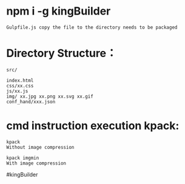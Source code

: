 # npm i -g kingBuilder
	Gulpfile.js copy the file to the directory needs to be packaged
# Directory Structure：
	src/

	index.html
	css/xx.css
	js/xx.js
	img/ xx.jpg xx.png xx.svg xx.gif
	conf_hand/xxx.json

# cmd instruction execution kpack:
	kpack 
	Without image compression

	kpack imgmin
	With image compression
 
#kingBuilder
